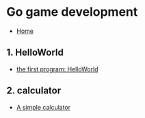 # Go game development
* [Home](index.html) 

## 1. HelloWorld
* [the first program: HelloWorld](helloworld.html)

## 2. calculator
* [A simple calculator](calc.html)